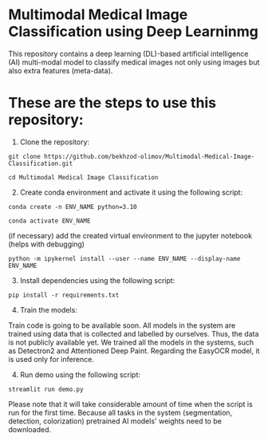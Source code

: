 # Multimodal Medical Image Classification using Deep Learninmg
This repository contains a deep learning (DL)-based artificial intelligence (AI) multi-modal model to classify medical images not only using images but also extra features (meta-data). 

# These are the steps to use this repository:

1. Clone the repository:

`git clone https://github.com/bekhzod-olimov/Multimodal-Medical-Image-Classification.git`

`cd Multimodal Medical Image Classification`

2. Create conda environment and activate it using the following script:
   
`conda create -n ENV_NAME python=3.10`

`conda activate ENV_NAME`

(if necessary) add the created virtual environment to the jupyter notebook (helps with debugging)

`python -m ipykernel install --user --name ENV_NAME --display-name ENV_NAME`

3. Install dependencies using the following script:

`pip install -r requirements.txt`

4. Train the models:

Train code is going to be available soon. All models in the system are trained using data that is collected and labelled by ourselves. Thus, the data is not publicly available yet. We trained all the models in the systems, such as Detectron2 and Attentioned Deep Paint. Regarding the EasyOCR model, it is used only for inference.

4. Run demo using the following script:

`streamlit run demo.py`

Please note that it will take considerable amount of time when the script is run for the first time. Because all tasks in the system (segmentation, detection, colorization) pretrained AI models' weights need to be downloaded.
